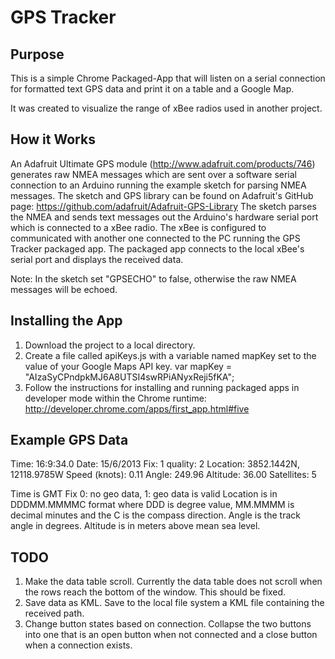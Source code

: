 GPS Tracker
===========

Purpose
-------
This is a simple Chrome Packaged-App that will listen on a serial connection for formatted text GPS data and print it on a table and a Google Map.

It was created to visualize the range of xBee radios used in another project.

How it Works
------------
An Adafruit Ultimate GPS module (http://www.adafruit.com/products/746) generates raw NMEA messages which are sent over a software serial connection to an Arduino running the example sketch for parsing NMEA messages. The sketch and GPS library can be found on Adafruit's GitHub page: https://github.com/adafruit/Adafruit-GPS-Library
The sketch parses the NMEA and sends text messages out the Arduino's hardware serial port which is connected to a xBee radio. The xBee is configured to communicated with another one connected to the PC running the GPS Tracker packaged app.
The packaged app connects to the local xBee's serial port and displays the received data.

Note: In the sketch set "GPSECHO" to false, otherwise the raw NMEA messages will be echoed.

Installing the App
------------------
1. Download the project to a local directory.
2. Create a file called apiKeys.js with a variable named mapKey set to the value of your Google Maps API key.
    var mapKey = "AIzaSyCPndpkMJ6A8UTSI4swRPiANyxReji5fKA";
3. Follow the instructions for installing and running packaged apps in developer mode within the Chrome runtime:
   http://developer.chrome.com/apps/first_app.html#five

Example GPS Data
----------------
Time: 16:9:34.0
Date: 15/6/2013
Fix: 1 quality: 2
Location: 3852.1442N, 12118.9785W
Speed (knots): 0.11
Angle: 249.96
Altitude: 36.00
Satellites: 5

Time is GMT
Fix 0: no geo data, 1: geo data is valid
Location is in DDDMM.MMMMC format where DDD is degree value, MM.MMMM is decimal minutes and the C is the compass direction.
Angle is the track angle in degrees.
Altitude is in meters above mean sea level.

TODO
----
1. Make the data table scroll. Currently the data table does not scroll when the rows reach the bottom of the window. This should be fixed.
2. Save data as KML. Save to the local file system a KML file containing the received path.
3. Change button states based on connection. Collapse the two buttons into one that is an open button when not connected and a close button when a connection exists.


